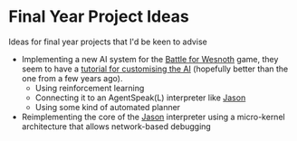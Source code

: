 # Final Year Project Ideas
Ideas for final year projects that I'd be keen to advise

- Implementing a new AI system for the [Battle for Wesnoth](http://www.wesnoth.org) game, they seem to have a [tutorial for customising the AI](http://wiki.wesnoth.org/Customizing_AI_in_Wesnoth_1.8) (hopefully better than the one from a few years ago).
   * Using reinforcement learning
   * Connecting it to an AgentSpeak(L) interpreter like [Jason](http://jason.sf.net)
   * Using some kind of automated planner
- Reimplementing the core of the [Jason](http://jason.sf.net) interpreter using a micro-kernel architecture that allows network-based debugging
